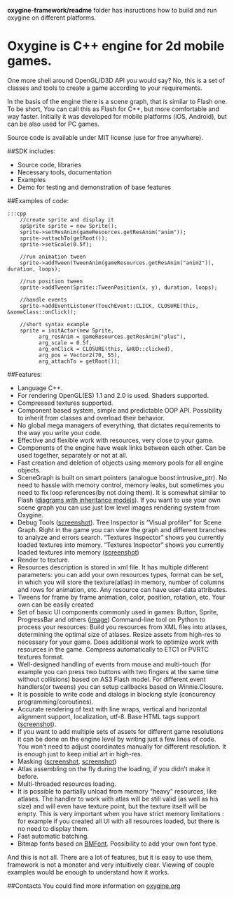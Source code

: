 **oxygine-framework/readme** folder has insructions how to build and run oxygine on different platforms.


# Oxygine is C++ engine for 2d mobile games. 
One more shell around OpenGL/D3D API you would say? No, this is a set of classes and tools to create a game according to your requirements.

In the basis of the engine there is a scene graph, that is similar to Flash one. To be short, You can call this as Flash for C++, but more comfortable and way faster. Initially it was developed for mobile platforms (iOS, Android), but can be also used for PC games.

Source code is available under MIT license (use for free anywhere).

##SDK includes:
- Source code, libraries
- Necessary tools, documentation
- Examples
- Demo for testing and demonstration of base features


##Examples of code:

 	:::cpp
		//create sprite and display it
		spSprite sprite = new Sprite();
		sprite->setResAnim(gameResources.getResAnim("anim"));
		sprite->attachTo(getRoot());
		sprite->setScale(0.5f);
		
		//run animation tween
		sprite->addTween(TweenAnim(gameResources.getResAnim("anim2")), duration, loops);
		
		//run position tween
		sprite->addTween(Sprite::TweenPosition(x, y), duration, loops);
		
		//handle events
		sprite->addEventListener(TouchEvent::CLICK, CLOSURE(this, &someClass::onClick));
		
		//short syntax example
		sprite = initActor(new Sprite,
		      arg_resAnim = gameResources.getResAnim("plus"),
		      arg_scale = 0.5f,
		      arg_onClick = CLOSURE(this, &HUD::clicked),
		      arg_pos = Vector2(70, 55),
		      arg_attachTo = getRoot());

##Features:
- Language C++.
- For rendering OpenGL(ES) 1.1 and 2.0 is used. Shaders supported.
- Compressed textures supported.
- Component based system, simple and predictable OOP API. Possibility to inherit from classes and overload their behavior.
- No global mega managers of everything, that dictates requirements to the way you write your code.
- Effective and flexible work with resources, very close to your game.
- Components of the engine have weak links between each other. Can be used together, separately or not at all.
- Fast creation and deletion of objects using memory pools for all engine objects.
- SceneGraph is built on smart pointers (analogue boost:intrusive_ptr). No need to hassle with memory control, memory leaks, but sometimes you need to fix loop references(by not doing them). It is somewhat similar to Flash ([diagrams with inheritance models](https://dl.dropbox.com/u/12679384/oxygine/actor_inheritance.png)). If you want to use your own scene graph you can use just low level images rendering system from Oxygine.
- Debug Tools ([screenshot](https://dl.dropboxusercontent.com/u/12679384/oxygine/debug_tools.gif)). Tree Inspector is “Visual profiler” for Scene Graph. Right in the game you can view the graph and different branches to analyze and errors search. “Textures Inspector” shows you currently loaded textures into memory.
“Textures Inspector” shows you currently loaded textures into memory ([screenshot](https://dl.dropbox.com/u/12679384/oxygine/textures_inspector.png))
- Render to texture.
- Resources description is stored in xml file. It has multiple different parameters: you can add your own resources types, format can be set, in which you will store the texture(atlas) in memory, number of columns and rows for animation, etc. Any resource can have user-data attributes.
- Tweens for frame by frame animation, color, position, rotation, etc. Your own can be easily created
- Set of basic UI components commonly used in games: Button, Sprite, ProgressBar and others ([image](https://dl.dropboxusercontent.com/u/12679384/oxygine/actor_inheritance.png))
Command-line tool on Python to process your resources: Build you resources from XML files into atlases, determining the optimal size of atlases. Resize assets from high-res to necessary for your game. Does additional work to optimize work with resources in the game. Compress automatically to ETC1 or PVRTC textures format.
- Well-designed handling of events from mouse and multi-touch (for example you can press two buttons with two fingers at the same time without collisions) based on AS3 Flash model.
For different event handlers(or tweens) you can setup callbacks based on Winnie.Closure.
- It is possible to write code and dialogs in blocking style (concurency programming/coroutines).
- Accurate rendering of text with line wraps, vertical and horizontal alignment support, localization, utf-8. Base HTML tags support ([screenshot](https://dl.dropboxusercontent.com/u/12679384/oxygine/text_align.gif)).
- If you want to add multiple sets of assets for different game resolutions it can be done on the engine level by writing just a few lines of code. You won’t need to adjust coordinates manually for different resolution. It is enough just to keep initial art in high-res.
- Masking ([screenshot](https://dl.dropboxusercontent.com/u/12679384/oxygine/masking.gif), [screenshot](https://dl.dropboxusercontent.com/u/12679384/oxygine/mask.png))
- Atlas assembling on the fly during the loading, if you didn’t make it before.
- Multi-threaded resources loading.
- It is possible to partially unload from memory “heavy” resources, like atlases. The handler to work with atlas will be still valid (as well as his size) and will even have texture point, but the texture itself will be empty. This is very important when you have strict memory limitations : for example if you created all UI with all resources loaded, but there is no need to display them.
- Fast automatic batching.
- Bitmap fonts based on [BMFont](http://www.angelcode.com/products/bmfont/). Possibility to add your own font type.

And this is not all. There are a lot of features, but it is easy to use them, framework is not a monster and very intuitively clear. Viewing of couple examples would be enough to understand how it works.


##Contacts
You could find more information on [oxygine.org](http://oxygine.org)